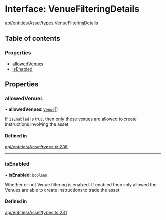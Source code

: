 # Interface: VenueFilteringDetails

[api/entities/Asset/types](../wiki/api.entities.Asset.types).VenueFilteringDetails

## Table of contents

### Properties

- [allowedVenues](../wiki/api.entities.Asset.types.VenueFilteringDetails#allowedvenues)
- [isEnabled](../wiki/api.entities.Asset.types.VenueFilteringDetails#isenabled)

## Properties

### allowedVenues

• **allowedVenues**: [`Venue`](../wiki/api.entities.Venue.Venue)[]

If `isEnabled` is true, then only these venues are allowed to create instructions involving the asset

#### Defined in

[api/entities/Asset/types.ts:235](https://github.com/PolymeshAssociation/polymesh-sdk/blob/8a9e72221/src/api/entities/Asset/types.ts#L235)

___

### isEnabled

• **isEnabled**: `boolean`

Whether or not Venue filtering is enabled. If enabled then only allowed the Venues are able to create instructions to trade the asset

#### Defined in

[api/entities/Asset/types.ts:231](https://github.com/PolymeshAssociation/polymesh-sdk/blob/8a9e72221/src/api/entities/Asset/types.ts#L231)
